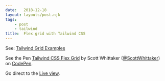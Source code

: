 ```yaml
---
date:   2018-12-18
layout: layouts/post.njk
tags:
    - post
    - tailwind
title:  Flex grid with Tailwind CSS
---
```


See: [Tailwind Grid Examples](https://tailwindcss.com/docs/examples/grids)

<p data-height="519" data-theme-id="light" data-slug-hash="vrymgg" data-default-tab="result" data-user="ScottWhittaker" data-pen-title="Tailwind CSS Flex Grid" class="codepen">See the Pen <a href="https://codepen.io/ScottWhittaker/pen/vrymgg/">Tailwind CSS Flex Grid</a> by Scott Whittaker (<a href="https://codepen.io/ScottWhittaker">@ScottWhittaker</a>) on <a href="https://codepen.io">CodePen</a>.</p>
<script async src="https://static.codepen.io/assets/embed/ei.js"></script>

Go direct to the [Live view](https://codepen.io/ScottWhittaker/live/vrymgg).
